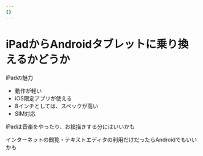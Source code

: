 ```yaml
---
{}
---
```

# iPadからAndroidタブレットに乗り換えるかどうか

iPadの魅力

- 動作が軽い  
- iOS限定アプリが使える  
- 8インチとしては、スペックが高い  
- SIM対応  

iPadは音楽をやったり、お絵描きする分にはいいかも

インターネットの閲覧・テキストエディタの利用だけだったらAndroidでもいいかも